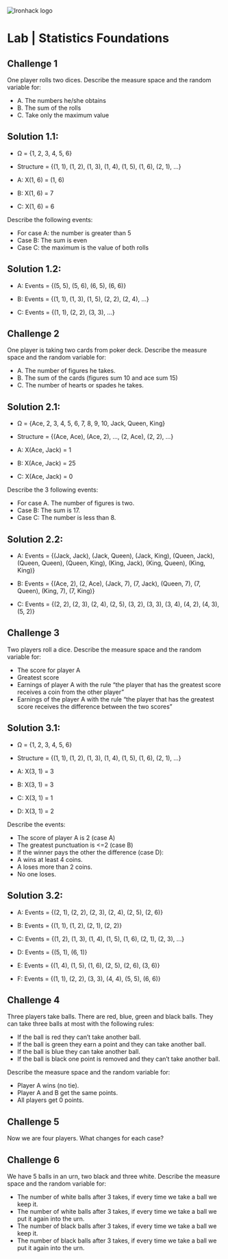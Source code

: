 ![Ironhack logo](https://i.imgur.com/1QgrNNw.png)

# Lab | Statistics Foundations

## Challenge 1
One player rolls two dices. Describe the measure space and the random variable for:
* A. The numbers he/she obtains
* B. The sum of the rolls
* C. Take only the maximum value

## Solution 1.1:
* Ω = {1, 2, 3, 4, 5, 6}

* Structure = {(1, 1), (1, 2), (1, 3), (1, 4), (1, 5), (1, 6), (2, 1), ...}
     
* A: X(1, 6) = (1, 6)
   
* B: X(1, 6) = 7
   
* C: X(1, 6) = 6

Describe the following events:
* For case A: the number is greater than 5
* Case B: The sum is even
* Case C: the maximum is the value of both rolls

## Solution 1.2:
* A: Events = {(5, 5), (5, 6), (6, 5), (6, 6)}
   
* B: Events = {(1, 1), (1, 3), (1, 5), (2, 2), (2, 4), ...}

* C: Events = {(1, 1), (2, 2), (3, 3), ...}

## Challenge 2
One player is taking two cards from poker deck. Describe the measure space and the random variable for:
* A. The number of figures he takes.
* B. The sum of the cards (figures sum 10 and ace sum 15)
* C. The number of hearts or spades he takes.

## Solution 2.1:
* Ω = {Ace, 2, 3, 4, 5, 6, 7, 8, 9, 10, Jack, Queen, King}

* Structure = {(Ace, Ace), (Ace, 2), ..., (2, Ace), (2, 2), ...}

* A: X(Ace, Jack) = 1
   
* B: X(Ace, Jack) = 25
   
* C: X(Ace, Jack) = 0

Describe the 3 following events:
* For case A. The number of figures is two.
* Case B: The sum is 17.
* Case C: The number is less than 8.

## Solution 2.2:
* A: Events = {(Jack, Jack), (Jack, Queen), (Jack, King), (Queen, Jack), (Queen, Queen), (Queen, King), (King, Jack), (King, Queen), (King, King)}
   
* B: Events = {(Ace, 2), (2, Ace), (Jack, 7), (7, Jack), (Queen, 7), (7, Queen), (King, 7), (7, King)}

* C: Events = {(2, 2), (2, 3), (2, 4), (2, 5), (3, 2), (3, 3), (3, 4), (4, 2), (4, 3), (5, 2)}

## Challenge 3
Two players roll a dice. Describe the measure space and the random variable for:
* The score for player A
* Greatest score
* Earnings of player A with the rule “the player that has the greatest score receives a coin from the other player”
* Earnings of the player A with the rule “the player that has the greatest score receives the difference between the two scores”

## Solution 3.1:
* Ω = {1, 2, 3, 4, 5, 6}

* Structure = {(1, 1), (1, 2), (1, 3), (1, 4), (1, 5), (1, 6), (2, 1), ...}
   
* A: X(3, 1) = 3
   
* B: X(3, 1) = 3
   
* C: X(3, 1) = 1

* D: X(3, 1) = 2

Describe the events:
* The score of player A is 2 (case A)
* The greatest punctuation is <=2 (case B)
* If the winner pays the other the difference (case D):
* A wins at least 4 coins.
* A loses more than 2 coins.
* No one loses.
  
## Solution 3.2:
* A: Events = {(2, 1), (2, 2), (2, 3), (2, 4), (2, 5), (2, 6)}
   
* B: Events = {(1, 1), (1, 2), (2, 1), (2, 2)}

* C: Events = {(1, 2), (1, 3), (1, 4), (1, 5), (1, 6), (2, 1), (2, 3), ...}

* D: Events = {(5, 1), (6, 1)}

* E: Events = {(1, 4), (1, 5), (1, 6), (2, 5), (2, 6), (3, 6)}

* F: Events = {(1, 1), (2, 2), (3, 3), (4, 4), (5, 5), (6, 6)}

## Challenge 4
Three players take balls. There are red, blue, green and black balls. They can take three balls at most with the following rules:
* If the ball is red they can’t take another ball.
* If the ball is green they earn a point and they can take another ball.
* If the ball is blue they can take another ball.
* If the ball is black one point is removed and they can’t take another ball.

Describe the measure space and the random variable for:
* Player A wins (no tie).
* Player A and B get the same points.
* All players get 0 points.

## Challenge 5
Now we are four players. What changes for each case?


## Challenge 6
We have 5 balls in an urn, two black and three white. Describe the measure space and the random variable for:
* The number of white balls after 3 takes, if every time we take a ball we keep it.
* The number of white balls after 3 takes, if every time we take a ball we put it again into the urn.
* The number of black balls after 3 takes, if every time we take a ball we keep it.
* The number of black balls after 3 takes, if every time we take a ball we put it again into the urn.
